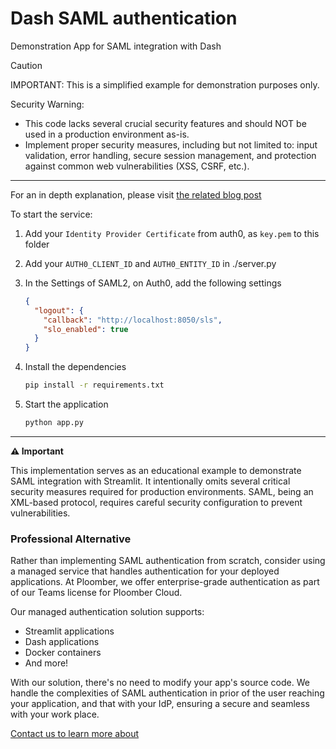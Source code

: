 # Dash SAML authentication

Demonstration App for SAML integration with Dash

> [!CAUTION]
> IMPORTANT: This is a simplified example for demonstration purposes only.
> 
> Security Warning:
> - This code lacks several crucial security features and should NOT be used in a production environment as-is.
> - Implement proper security measures, including but not limited to: input validation, error handling, secure session management, and protection against common web vulnerabilities (XSS, CSRF, etc.).

---

For an in depth explanation, please visit [the related blog post](https://ploomber.io/blog/dash-saml/)

To start the service:

1. Add your `Identity Provider Certificate` from auth0, as `key.pem` to this folder

2. Add your `AUTH0_CLIENT_ID` and `AUTH0_ENTITY_ID` in ./server.py

3. In the Settings of SAML2, on Auth0, add the following settings
    ```json
    {
      "logout": {
        "callback": "http://localhost:8050/sls",
        "slo_enabled": true
      }
    }
    ```

4. Install the dependencies
    ```sh
    pip install -r requirements.txt
    ```

5. Start the application
    ```sh
    python app.py
    ```
___

**⚠️ Important**

This implementation serves as an educational example to demonstrate SAML integration with Streamlit. It intentionally omits several critical security measures required for production environments. SAML, being an XML-based protocol, requires careful security configuration to prevent vulnerabilities.

### Professional Alternative

Rather than implementing SAML authentication from scratch, consider using a managed service that handles authentication for your deployed applications. At Ploomber, we offer enterprise-grade authentication as part of our Teams license for Ploomber Cloud.

Our managed authentication solution supports:
- Streamlit applications
- Dash applications
- Docker containers
- And more!

With our solution, there's no need to modify your app's source code. We handle the complexities of SAML authentication in prior of the user reaching your application, and that with your IdP, ensuring a secure and seamless with your work place.

[Contact us to learn more about](https://ploomber.io/contact/)

